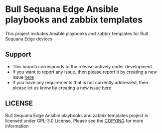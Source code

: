 # Bull Sequana Edge Ansible playbooks and zabbix templates

This project includes Ansible playbooks and zabbix templates for Bull Sequana Edge devices

## Support
  * This branch corresponds to the release actively under development.
  * If you want to report any issue, then please report it by creating a new issue [here](https://github.com/atos/MISM/issues)
  * If you have any requirements that is not currently addressed, then please let us know by creating a new issue [here](https://github.com/atos/MISM/issues)

## LICENSE
Bull Sequana Edge Ansible playbooks and zabbix templates project is licensed under GPL-3.0 License. Please see the [COPYING](./COPYING.md) for more information
